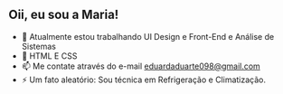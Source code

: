 
## Oii, eu sou a Maria!

- 🔭 Atualmente estou trabalhando UI Design e Front-End e Análise de Sistemas
- 🌱 HTML E CSS
- 📫 Me contate através do e-mail eduardaduarte098@gmail.com
- ⚡ Um fato aleatório: Sou técnica em Refrigeração e Climatização.
  
